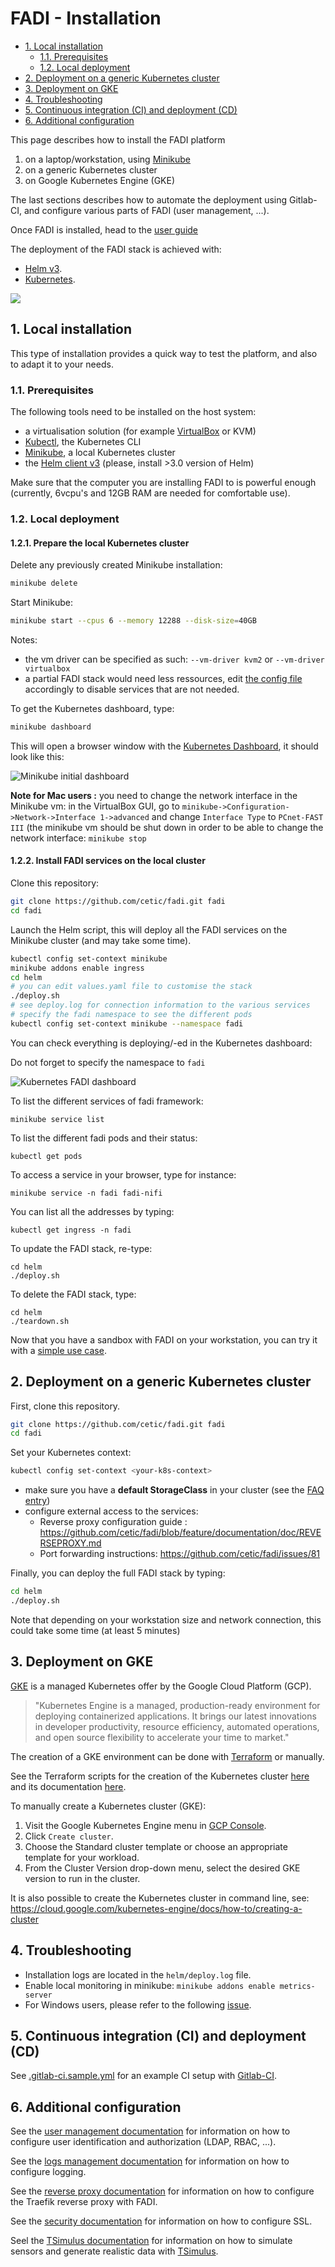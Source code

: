 FADI - Installation
=======

* [1. Local installation](#1-local-installation)
    * [1.1. Prerequisites](#11-prerequisites)
    * [1.2. Local deployment](#12-local-deployment)
* [2. Deployment on a generic Kubernetes cluster](#2-deployment-on-a-generic-kubernetes-cluster)
* [3. Deployment on GKE](#3-deployment-on-gke)
* [4. Troubleshooting](#4-troubleshooting)
* [5. Continuous integration (CI) and deployment (CD)](#5-continuous-integration-ci-and-deployment-cd)
* [6. Additional configuration](#6-additional-configuration)


This page describes how to install the FADI platform 

1. on a laptop/workstation, using [Minikube](https://github.com/kubernetes/minikube)
2. on a generic Kubernetes cluster
3. on Google Kubernetes Engine (GKE) 

The last sections describes how to automate the deployment using Gitlab-CI, and configure various parts of FADI (user management, ...).

Once FADI is installed, head to the [user guide](USERGUIDE.md)

The deployment of the FADI stack is achieved with:

* [Helm v3](https://helm.sh/).
* [Kubernetes](https://kubernetes.io/).

![](doc/images/architecture/helm-architecture.png)

## 1. Local installation

This type of installation provides a quick way to test the platform, and also to adapt it to your needs.

### 1.1. Prerequisites

The following tools need to be installed on the host system:

* a virtualisation solution (for example [VirtualBox](https://www.virtualbox.org/wiki/Downloads) or KVM)
* [Kubectl](https://kubernetes.io/docs/tasks/tools/install-kubectl/), the Kubernetes CLI
* [Minikube](https://github.com/kubernetes/minikube/releases), a local Kubernetes cluster
* the [Helm client v3](https://helm.sh/docs/using_helm/#installing-helm) (please, install >3.0 version of Helm)

Make sure that the computer you are installing FADI to is powerful enough (currently, 6vcpu's and 12GB RAM are needed for comfortable use).

### 1.2. Local deployment

#### 1.2.1. Prepare the local Kubernetes cluster

Delete any previously created Minikube installation:

```bash
minikube delete
```

Start Minikube:

```bash
minikube start --cpus 6 --memory 12288 --disk-size=40GB
```

Notes: 

* the vm driver can be specified as such: `--vm-driver kvm2` or `--vm-driver virtualbox`
* a partial FADI stack would need less ressources, edit [the config file](/helm/values.yaml) accordingly to disable services that are not needed.

To get the Kubernetes dashboard, type:

```bash
minikube dashboard
```

This will open a browser window with the [Kubernetes Dashboard](http://127.0.0.1:40053/api/v1/namespaces/kube-system/services/http:kubernetes-dashboard:/proxy/), it should look like this:

![Minikube initial dashboard](doc/images/installation/minikube_dashboard.png)

**Note for Mac users :** you need to change the network interface in the Minikube vm: in the VirtualBox GUI, go to `minikube->Configuration->Network->Interface 1->advanced` and change `Interface Type` to `PCnet-FAST III` (the minikube vm should be shut down in order to be able to change the network interface: `minikube stop`

#### 1.2.2. Install FADI services on the local cluster

Clone this repository:

```bash
git clone https://github.com/cetic/fadi.git fadi
cd fadi
```

Launch the Helm script, this will deploy all the FADI services on the Minikube cluster (and may take some time).

```bash
kubectl config set-context minikube
minikube addons enable ingress
cd helm
# you can edit values.yaml file to customise the stack
./deploy.sh
# see deploy.log for connection information to the various services
# specify the fadi namespace to see the different pods
kubectl config set-context minikube --namespace fadi
```

You can check everything is deploying/-ed in the Kubernetes dashboard:

Do not forget to specify the namespace to `fadi`

![Kubernetes FADI dashboard](doc/images/installation/minikube_fadi_dashboard.png)


To list the different services of fadi framework:

```
minikube service list
```

To list the different fadi pods and their status:

```
kubectl get pods
```

To access a service in your browser, type for instance:

```
minikube service -n fadi fadi-nifi
```

You can list all the addresses by typing:

```
kubectl get ingress -n fadi
```

To update the FADI stack, re-type:

```
cd helm
./deploy.sh
```

To delete the FADI stack, type:

```
cd helm
./teardown.sh
```

Now that you have a sandbox with FADI on your workstation, you can try it with a [simple use case](USERGUIDE.md).

## 2. Deployment on a generic Kubernetes cluster

First, clone this repository.

```bash
git clone https://github.com/cetic/fadi.git fadi
cd fadi
```

Set your Kubernetes context:

```bash
kubectl config set-context <your-k8s-context>
```

* make sure you have a **default StorageClass** in your cluster (see the [FAQ entry](FAQ.md))
* configure external access to the services: 
  * Reverse proxy configuration guide : https://github.com/cetic/fadi/blob/feature/documentation/doc/REVERSEPROXY.md
  * Port forwarding instructions: https://github.com/cetic/fadi/issues/81

Finally, you can deploy the full FADI stack by typing:

```bash
cd helm
./deploy.sh
```

Note that depending on your workstation size and network connection, this could take some time (at least 5 minutes)

## 3. Deployment on GKE

[GKE](https://cloud.google.com/kubernetes-engine/) is a managed Kubernetes offer by the Google Cloud Platform (GCP).

> "Kubernetes Engine is a managed, production-ready environment for deploying containerized applications. It brings our latest innovations in developer productivity, resource efficiency, automated operations, and open source flexibility to accelerate your time to market."

The creation of a GKE environment can be done with [Terraform](https://www.terraform.io/) or manually. 

See the Terraform scripts for the creation of the Kubernetes cluster [here](/terraform) and its documentation [here](/terraform/README.md).

To manually create a Kubernetes cluster (GKE):

1. Visit the Google Kubernetes Engine menu in [GCP Console]([here](https://console.cloud.google.com)).
2. Click `Create cluster`.
3. Choose the Standard cluster template or choose an appropriate template for your workload.
4. From the Cluster Version drop-down menu, select the desired GKE version to run in the cluster.

It is also possible to create the Kubernetes cluster in command line, see: https://cloud.google.com/kubernetes-engine/docs/how-to/creating-a-cluster

## 4. Troubleshooting

* Installation logs are located in the `helm/deploy.log` file.
* Enable local monitoring in minikube: `minikube addons enable metrics-server`
* For Windows users, please refer to the following [issue](https://github.com/cetic/fadi/issues/55).

## 5. Continuous integration (CI) and deployment (CD)

See [.gitlab-ci.sample.yml](.gitlab-ci.sample.yml) for an example CI setup with [Gitlab-CI](https://about.gitlab.com/product/continuous-integration/).

## 6. Additional configuration

See the [user management documentation](doc/USERMANAGEMENT.md) for information on how to configure user identification and authorization (LDAP, RBAC, ...).

See the [logs management documentation](doc/LOGGING.md) for information on how to configure logging.

See the [reverse proxy documentation](doc/REVERSEPROXY.md) for information on how to configure the Traefik reverse proxy with FADI.

See the [security documentation](doc/SECURITY.md) for information on how to configure SSL.

Seel the [TSimulus documentation](doc/TSIMULUS.md) for information on how to simulate sensors and generate realistic data with [TSimulus](https://github.com/cetic/TSimulus). 
